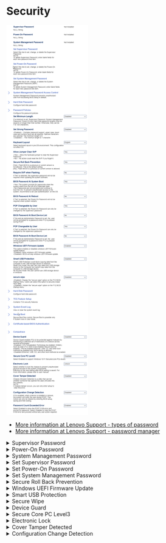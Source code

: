 # Security #

![](./img/thinkcenter_security.png)

 - [More information at Lenovo Support - types of password](https://support.lenovo.com/us/en/solutions/ht513634)
 - [More information at Lenovo Support - password manager](https://support.lenovo.com/us/en/solutions/ht103666-introduction-to-password-manager-thinkpad-thinkcentre-thinkstation)

<details><summary>Supervisor Password</summary>

Options:

1.  **Not Installed** - password disabled. Default.
2.  Installed -  password enabled.

</details>

<details><summary>Power-On Password</summary>

Options:

1. **Not Installed** - password disabled. Default.
2. Installed -  password enabled.

</details>

<details><summary>System Management Password</summary>

Options:

1. **Not Installed** - password disabled. Default.
2. Installed -  password enabled.

</details>

<details><summary>Set Supervisor Password</summary>

Set, change, or delete the Supervisor Password.

**NOTE:** To delete Supervisor Password, enter blank fields for each new password line item.

</details>

<details><summary>Set Power-On Password</summary>

Set, change, or delete the Power-On Password.

**NOTE:** To delete Power-On Password, enter blank fields for each new password line item.

</details>

<details><summary>Set System Management Password</summary>

Set, change, or delete the System Management Password (SMP).

**NOTE:** To delete System Management Password, enter blank fields for each new password line item.

</details>

<!-- ### System Management Password Access Control ###

The System Management Password prevents unauthorized users from accessing BIOS Setup in default. -->

<!-- 
### Hard Disk Password ###

Configure hard disk password.

### Password Policies ###

Configure the password policies

-->

<details><summary>Secure Roll Back Prevention</summary>

Whether flashing BIOS to a previous or current version is prevented (NOT allowed).

Options:

1.  **Yes** - Flashing NOT allowed. Default.
1.  No - Flashing BIOS allowed.

<!-- TODO: add WMI
| WMI Setting name | Values | SVP Req'd | AMD/Intel |
|:---|:---|:---|:---|
| SecureRollBackPrevention | setting_values | yes_no | amd_intel |
-->
</details>

<details><summary>Windows UEFI Firmware Update</summary>

Options:

1. **Enabled** - Default.
1. Disabled - BIOS will skip Windows UEFI firmware update.

<!-- TODO: add WMI
| WMI Setting name | Values | SVP Req'd | AMD/Intel |
|:---|:---|:---|:---|
| WindowsUEFIFirmwareUpdate | setting_values | yes_no | amd_intel |
-->

</details>

<details><summary>Smart USB Protection</summary>

Block USB write access (copying data from computer to USB storage device) in Windows.

Options:

1.  **Disabled** - disables Smart USB Protection. Default.
1.  Read Only - The user can copy data from USB to computer, but not from computer to USB.
1.  NO Access - The user cannot use USB storage device in Windows.

<!-- TODO: add WMI
| WMI Setting name | Values | SVP Req'd | AMD/Intel |
|:---|:---|:---|:---|
| SmartUSBProtection | setting_values | yes_no | amd_intel |
-->
</details>

<details><summary>Secure Wipe</summary>

Hide or display the `Secure Wipe` option on the F12 BIOS Startup Menu.

Options:

1.  **Disabled** - disables Secure Wipe. Default.
2.  Enabled - enables Secure Wipe.

<!-- TODO: add WMI
| WMI Setting name | Values | SVP Req'd | AMD/Intel |
|:---|:---|:---|:---|
| securewipe | setting_values | yes_no | amd_intel |
-->

<!-- TODO: why is securewipe lowercase? -->
</details>

<!-- <details><summary>TCG Feature setup</summary>
contains TCG security features.
</details>

<details><summary>System Event Log</summary>
View or clear the system event log.
</details>

<details><summary>Sec Boot</summary>
Secure Boot flow control. Secure Boot is possible only
if System runs in user MOde.
</details>

<details><summary>Certificate-based BIOS Authentication</summary>
</details>

<details><summary>Computrace</summary>
</details>
 -->

<details><summary>Device Guard</summary>

Device Guard protects against malware by restricting the device across several technologies.   

Options:

1.  **Disabled** - Ethernet, USB, CD, and other boot methods are enabled.
1.  Enabled - CPU Virtualization Technology，IOMMU (Intel VT-d, AMD-Vi),  Secure boot, and TPM are enabled. Ethernet, USB, CD, and other boot methods are disabled. Only SATA devices are allowed.


<!-- TODO: add WMI
| WMI Setting name | Values | SVP Req'd | AMD/Intel |
|:---|:---|:---|:---|
| DeviceGuard | setting_values | yes_no | amd_intel |
-->
</details>

<details><summary>Secure Core PC Level3</summary>

Whether to support Windows 10/11 Secured-core PCs' Level3:

1.  **Disabled** - Default.
2.  Enabled.

 - [More information at Microsoft Docs](https://docs.microsoft.com/en-us/windows-hardware/design/device-experiences/oem-highly-secure)

</details>

<details><summary>Electronic Lock</summary>

Whether to lock the chassis to prevent unauthorized physical access to the system components.

**NOTE:** Effective on the next startup after BIOS setting is saved.

Options:

1.  **Disabled** - Default.
2.  Enabled.

<!-- TODO: add WMI
| WMI Setting name | Values | SVP Req'd | AMD/Intel |
|:---|:---|:---|:---|
| setting_name | setting_values | yes_no | amd_intel |
-->
</details>

<details><summary>Cover Tamper Detected</summary>

Chassis Intrusion Detection is a utility that can tell whether someone has opened the case (intruded into the chassis).

Options:

1.  **Disabled** - Default.
1.  Enabled.

**NOTE:** If chassis tamper occurs, you can only clear this error by entering setup.

<!-- TODO: add WMI
| WMI Setting name | Values | SVP Req'd | AMD/Intel |
|:---|:---|:---|:---|
| CoverTamperDetected | setting_values | yes_no | amd_intel |
-->
</details>

<details><summary>Configuration Change Detection</summary>

Options:

1.  **Disabled** - Default.
2.  Enabled. When a device is installed or removed, the system will notify the user during POST.

**NOTE:** This notice can only be cleared by entering BIOS setup, saving and then exiting.

<!-- TODO: add WMI
| WMI Setting name | Values | SVP Req'd | AMD/Intel |
|:---|:---|:---|:---|
| ConfigurationChangeDetection | setting_values | yes_no | amd_intel |
-->
</details>

<!-- <details><summary>Password Count Exceeded Error</summary>
select Enabled to snow the POST 0199 error and
prompt for password. Select Disabled to hide the POST
0199 error and proceed Without any user action required. -->